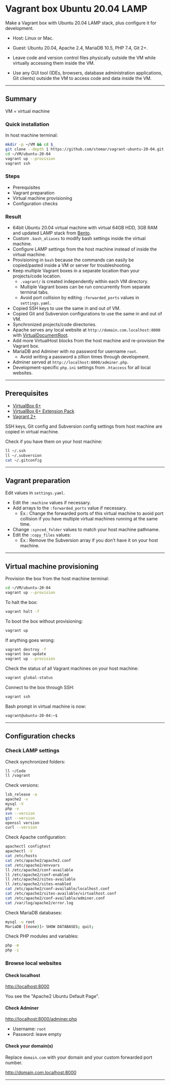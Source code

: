 # Vagrant box Ubuntu 20.04 LAMP

Make a Vagrant box with Ubuntu 20.04 LAMP stack, plus configure it for development.

- Host: Linux or Mac.
- Guest: Ubuntu 20.04, Apache 2.4, MariaDB 10.5, PHP 7.4, Git 2+.

- Leave code and version control files physically outside the VM while virtually accessing them inside the VM.
- Use any GUI tool (IDEs, browsers, database administration applications, Git clients) outside the VM to access code and data inside the VM.

---

## Summary

VM = virtual machine

### Quick installation

In host machine terminal:

```bash
mkdir -p ~/VM && cd $_
git clone --depth 1 https://github.com/stemar/vagrant-ubuntu-20-04.git ubuntu-20-04
cd ~/VM/ubuntu-20-04
vagrant up --provision
vagrant ssh
```

### Steps

- Prerequisites
- Vagrant preparation
- Virtual machine provisioning
- Configuration checks

### Result

- 64bit Ubuntu 20.04 virtual machine with virtual 64GB HDD, 3GB RAM and updated LAMP stack from [Bento](https://app.vagrantup.com/bento/boxes/ubuntu-20.04).
- Custom `.bash_aliases` to modify bash settings inside the virtual machine.
- Configure LAMP settings from the host machine instead of inside the virtual machine.
- Provisioning in `bash` because the commands can easily be copied/pasted inside a VM or server for troubleshooting.
- Keep multiple Vagrant boxes in a separate location than your projects/code location.
    - `.vagrant/` is created independently within each VM directory.
    - Multiple Vagrant boxes can be run concurrently from separate terminal tabs.
    - Avoid port collision by editing `:forwarded_ports` values in `settings.yaml`.
- Copied SSH keys to use the same in and out of VM.
- Copied Git and Subversion configurations to use the same in and out of VM.
- Synchronized projects/code directories.
- Apache serves any local website at `http://domain.com.localhost:8000` with [VirtualDocumentRoot](https://httpd.apache.org/docs/2.4/mod/mod_vhost_alias.html).
- Add more VirtualHost blocks from the host machine and re-provision the Vagrant box.
- MariaDB and Adminer with no password for username `root`.
    - Avoid writing a password a zillion times through development.
- Adminer served at `http://localhost:8000/adminer.php`.
- Development-specific `php.ini` settings from `.htaccess` for all local websites.

---

## Prerequisites

- [VirtualBox 6+](https://www.virtualbox.org/wiki/Downloads)
- [VirtualBox 6+ Extension Pack](https://www.virtualbox.org/wiki/Downloads)
- [Vagrant 2+](https://www.vagrantup.com/downloads.html)

SSH keys, Git config and Subversion config settings from host machine are copied in virtual machine.

Check if you have them on your host machine:

```bash
ll ~/.ssh
ll ~/.subversion
cat ~/.gitconfig
```

---

## Vagrant preparation

Edit values in `settings.yaml`.

- Edit the `:machine` values if necessary.
- Add arrays to the `:forwarded_ports` value if necessary.
    - Ex.: Change the forwarded ports of this virtual machine to avoid port collision if you have multiple virtual machines running at the same time.
- Change `:synced_folder` values to match your host machine pathname.
- Edit the `:copy_files` values:
    - Ex.: Remove the Subversion array if you don't have it on your host machine.

---

## Virtual machine provisioning

Provision the box from the host machine terminal:

```bash
cd ~/VM/ubuntu-20-04
vagrant up --provision
```

To halt the box:

```bash
vagrant halt -f
```

To boot the box without provisioning:

```bash
vagrant up
```

If anything goes wrong:

```bash
vagrant destroy -f
vagrant box update
vagrant up --provision
```

Check the status of all Vagrant machines on your host machine:

```bash
vagrant global-status
```

Connect to the box through SSH:

```bash
vagrant ssh
```

Bash prompt in virtual machine is now:

```bash
vagrant@ubuntu-20-04:~$
```

---

## Configuration checks

### Check LAMP settings

Check synchronized folders:

```bash
ll ~/Code
ll /vagrant
```

Check versions:

```bash
lsb_release -a
apache2 -v
mysql -V
php -v
svn --version
git --version
openssl version
curl --version
```

Check Apache configuration:

```bash
apachectl configtest
apachectl -V
cat /etc/hosts
cat /etc/apache2/apache2.conf
cat /etc/apache2/envvars
ll /etc/apache2/conf-available
ll /etc/apache2/conf-enabled
ll /etc/apache2/sites-available
ll /etc/apache2/sites-enabled
cat /etc/apache2/conf-available/localhost.conf
cat /etc/apache2/sites-available/virtualhost.conf
cat /etc/apache2/conf-available/adminer.conf
cat /var/log/apache2/error.log
```

Check MariaDB databases:

```bash
mysql -u root
MariaDB [(none)]> SHOW DATABASES; quit;
```

Check PHP modules and variables:

```bash
php -m
php -i
```

### Browse local websites

#### Check localhost

<http://localhost:8000>

You see the "Apache2 Ubuntu Default Page".

#### Check Adminer

<http://localhost:8000/adminer.php>

- Username: `root`
- Password: leave empty

#### Check your domain(s)

Replace `domain.com` with your domain and your custom forwarded port number.

<http://domain.com.localhost:8000>

---
